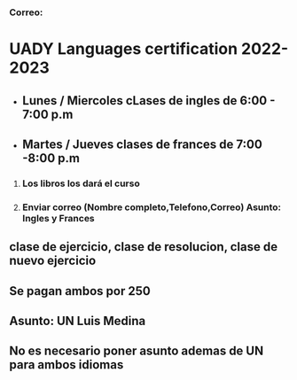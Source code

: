 ### Correo: 

# **UADY Languages certification 2022-2023**

* ## Lunes / Miercoles cLases de ingles de 6:00 - 7:00 p.m

* ## Martes / Jueves clases de frances de 7:00 -8:00 p.m

1. ### Los libros los dará el curso
2. ### Enviar correo (Nombre completo,Telefono,Correo) Asunto: Ingles y Frances

## clase de ejercicio, clase de resolucion, clase de nuevo ejercicio

## Se pagan ambos por 250

## Asunto: UN Luis Medina
## No es necesario poner asunto ademas de UN para ambos idiomas